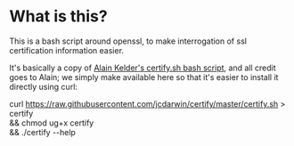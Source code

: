 # What is this?

This is a bash script around openssl, to make interrogation of ssl certification information easier.

It's basically a copy of [Alain Kelder's certify.sh bash script](http://giantdorks.org/alain/shell-script-to-check-ssl-certificate-info-like-expiration-date-and-subject/), and all credit goes to Alain; we simply make available here so that it's easier to install it directly using curl:

curl https://raw.githubusercontent.com/jcdarwin/certify/master/certify.sh > certify \
    && chmod ug+x certify \
	&& ./certify --help



